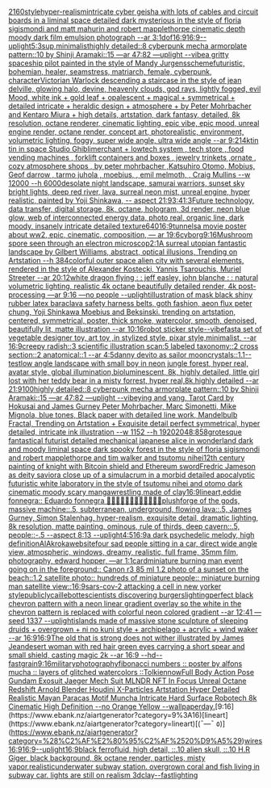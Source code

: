 [2160](https://www.ebank.nz/aiartgenerator?category=2160)[style](https://www.ebank.nz/aiartgenerator?category=style)[hyper-realism](https://www.ebank.nz/aiartgenerator?category=hyper-realism)[intricate cyber geisha with lots of cables and circuit boards in a liminal space detailed dark mysterious in the style of floria sigismondi and matt mahurin and robert mapplethorpe cinematic depth moody dark film emulsion photograph --ar 3:1](https://www.ebank.nz/aiartgenerator?category=intricate%2520cyber%2520geisha%2520with%2520lots%2520of%2520cables%2520and%2520circuit%2520boards%2520in%2520a%2520liminal%2520space%2520detailed%2520dark%2520mysterious%2520in%2520the%2520style%2520of%2520floria%2520sigismondi%2520and%2520matt%2520mahurin%2520and%2520robert%2520mapplethorpe%2520cinematic%2520depth%2520moody%2520dark%2520film%2520emulsion%2520photograph%2520--ar%25203%3A1)[dof](https://www.ebank.nz/aiartgenerator?category=dof)[16:9](https://www.ebank.nz/aiartgenerator?category=16%3A9)[16:9](https://www.ebank.nz/aiartgenerator?category=16%3A9)[--uplight](https://www.ebank.nz/aiartgenerator?category=--uplight)[5:3](https://www.ebank.nz/aiartgenerator?category=5%3A3)[sup,minimalist](https://www.ebank.nz/aiartgenerator?category=sup%2Cminimalist)[highly detailed::8 cyberpunk mecha armorplate pattern::10 by Shinji Aramaki::15 —ar 47:82 —uplight --vibe](https://www.ebank.nz/aiartgenerator?category=highly%2520detailed%3A%3A8%2520cyberpunk%2520mecha%2520armorplate%2520pattern%3A%3A10%2520by%2520Shinji%2520Aramaki%3A%3A15%2520%E2%80%94ar%252047%3A82%2520%E2%80%94uplight%2520--vibe)[a gritty spaceship pilot painted in the style of Mandy Jurgens](https://www.ebank.nz/aiartgenerator?category=a%2520gritty%2520spaceship%2520pilot%2520painted%2520in%2520the%2520style%2520of%2520Mandy%2520Jurgens)[scheme](https://www.ebank.nz/aiartgenerator?category=scheme)[futuristic, bohemian, healer, seamstress, matriarch, female, cyberpunk, character](https://www.ebank.nz/aiartgenerator?category=futuristic%2C%2520bohemian%2C%2520healer%2C%2520seamstress%2C%2520matriarch%2C%2520female%2C%2520cyberpunk%2C%2520character)[Victorian Warlock descending a staircase in the style of jean delville, glowing halo, devine, heavenly clouds, god rays, lightly fogged, evil Mood, white ink + gold leaf + opalescent + magical + symmetrical + detailed intricate + heraldic design + atmosphere + by Peter Mohrbacher and Kentaro Miura + high details, artstation, dark fantasy, detailed, 8k resolution, octane renderer, cinematic lighting, epic vibe, epic mood, unreal engine render, octane render, concept art, photorealistic, environment, volumetric lighting, foggy, super wide angle, ultra wide angle --ar 9:21](https://www.ebank.nz/aiartgenerator?category=Victorian%2520Warlock%2520descending%2520a%2520staircase%2520in%2520the%2520style%2520of%2520jean%2520delville%2C%2520glowing%2520halo%2C%2520devine%2C%2520heavenly%2520clouds%2C%2520god%2520rays%2C%2520lightly%2520fogged%2C%2520evil%2520Mood%2C%2520white%2520ink%2520%2B%2520gold%2520leaf%2520%2B%2520opalescent%2520%2B%2520magical%2520%2B%2520symmetrical%2520%2B%2520detailed%2520intricate%2520%2B%2520heraldic%2520design%2520%2B%2520atmosphere%2520%2B%2520by%2520Peter%2520Mohrbacher%2520and%2520Kentaro%2520Miura%2520%2B%2520high%2520details%2C%2520artstation%2C%2520dark%2520fantasy%2C%2520detailed%2C%25208k%2520resolution%2C%2520octane%2520renderer%2C%2520cinematic%2520lighting%2C%2520epic%2520vibe%2C%2520epic%2520mood%2C%2520unreal%2520engine%2520render%2C%2520octane%2520render%2C%2520concept%2520art%2C%2520photorealistic%2C%2520environment%2C%2520volumetric%2520lighting%2C%2520foggy%2C%2520super%2520wide%2520angle%2C%2520ultra%2520wide%2520angle%2520--ar%25209%3A21)[4k](https://www.ebank.nz/aiartgenerator?category=4k)[tin tin in space Studio Ghibli](https://www.ebank.nz/aiartgenerator?category=tin%2520tin%2520in%2520space%2520Studio%2520Ghibli)[merchant + lowtech system , tech store , food vending machines , forklift containers and boxes , jewelry trinkets ,ornate , cozy atmosphere shops , by peter mohrbacher ,Katsuhiro Otomo, Mobius, Geof darrow   , tarmo juhola , moebius, , emil melmoth, , Craig Mullins --w 12000 --h 6000](https://www.ebank.nz/aiartgenerator?category=merchant%2520%2B%2520lowtech%2520system%2520%2C%2520tech%2520store%2520%2C%2520food%2520vending%2520machines%2520%2C%2520forklift%2520containers%2520and%2520boxes%2520%2C%2520jewelry%2520trinkets%2520%2Cornate%2520%2C%2520cozy%2520atmosphere%2520shops%2520%2C%2520by%2520peter%2520mohrbacher%2520%2CKatsuhiro%2520Otomo%2C%2520Mobius%2C%2520Geof%2520darrow%2520%2520%2520%2C%2520tarmo%2520juhola%2520%2C%2520moebius%2C%2520%2C%2520emil%2520melmoth%2C%2520%2C%2520Craig%2520Mullins%2520--w%252012000%2520--h%25206000)[desolate night landscape, samurai warriors, sunset sky bright lights, deep red river, lava, surreal neon mist, unreal engine, hyper realistic, painted by Yoji Shinkawa, -- aspect 21:9](https://www.ebank.nz/aiartgenerator?category=desolate%2520night%2520landscape%2C%2520samurai%2520warriors%2C%2520sunset%2520sky%2520bright%2520lights%2C%2520deep%2520red%2520river%2C%2520lava%2C%2520surreal%2520neon%2520mist%2C%2520unreal%2520engine%2C%2520hyper%2520realistic%2C%2520painted%2520by%2520Yoji%2520Shinkawa%2C%2520--%2520aspect%252021%3A9)[3:4](https://www.ebank.nz/aiartgenerator?category=3%3A4)[1:3](https://www.ebank.nz/aiartgenerator?category=1%3A3)[Future technology, data transfer, digital storage, 8k, octane, hologram, 3d render, neon blue glow, web of interconnected energy data, photo real, organic line, dark moody, insanely intricate detailed texture](https://www.ebank.nz/aiartgenerator?category=Future%2520technology%2C%2520data%2520transfer%2C%2520digital%2520storage%2C%25208k%2C%2520octane%2C%2520hologram%2C%25203d%2520render%2C%2520neon%2520blue%2520glow%2C%2520web%2520of%2520interconnected%2520energy%2520data%2C%2520photo%2520real%2C%2520organic%2520line%2C%2520dark%2520moody%2C%2520insanely%2520intricate%2520detailed%2520texture)[640](https://www.ebank.nz/aiartgenerator?category=640)[16:9](https://www.ebank.nz/aiartgenerator?category=16%3A9)[tunnels](https://www.ebank.nz/aiartgenerator?category=tunnels)[a movie poster about ww2, epic, cinematic, composition, — ar 19:6](https://www.ebank.nz/aiartgenerator?category=a%2520movie%2520poster%2520about%2520ww2%2C%2520epic%2C%2520cinematic%2C%2520composition%2C%2520%E2%80%94%2520ar%252019%3A6)[cyborg](https://www.ebank.nz/aiartgenerator?category=cyborg)[9:16](https://www.ebank.nz/aiartgenerator?category=9%3A16)[Mushroom spore seen through an electron microscop](https://www.ebank.nz/aiartgenerator?category=Mushroom%2520spore%2520seen%2520through%2520an%2520electron%2520microscop)[2:1](https://www.ebank.nz/aiartgenerator?category=2%3A1)[A surreal utopian fantastic landscape by Gilbert Williams, abstract, optical illusions, Trending on Artstation --h 384](https://www.ebank.nz/aiartgenerator?category=A%2520surreal%2520utopian%2520fantastic%2520landscape%2520by%2520Gilbert%2520Williams%2C%2520abstract%2C%2520optical%2520illusions%2C%2520Trending%2520on%2520Artstation%2520--h%2520384)[colorful outer space alien city with several elements, rendered in the style of Alexander Kostecki, Yannis Tsarouchis, Muriel Streeter --ar 20:12](https://www.ebank.nz/aiartgenerator?category=colorful%2520outer%2520space%2520alien%2520city%2520with%2520several%2520elements%2C%2520rendered%2520in%2520the%2520style%2520of%2520Alexander%2520Kostecki%2C%2520Yannis%2520Tsarouchis%2C%2520Muriel%2520Streeter%2520--ar%252020%3A12)[white dragon flying : : jeff easley, john blanche : : natural volumetric lighting, realistic 4k octane beautifully detailed render, 4k post-processing —ar 9:16 —no people --uplight](https://www.ebank.nz/aiartgenerator?category=white%2520dragon%2520flying%2520%3A%2520%3A%2520jeff%2520easley%2C%2520john%2520blanche%2520%3A%2520%3A%2520natural%2520volumetric%2520lighting%2C%2520realistic%25204k%2520octane%2520beautifully%2520detailed%2520render%2C%25204k%2520post-processing%2520%E2%80%94ar%25209%3A16%2520%E2%80%94no%2520people%2520--uplight)[illustration of mask black shiny rubber latex baraclava safety harness belts, goth fashion, aeon flux peter chung, Yoji Shinkawa Moebius and Beksinski. trending on artstation, centered, symmetrical, poster, thick smoke, watercolor, smooth, denoised, beautifully lit, matte illustration --ar 10:16](https://www.ebank.nz/aiartgenerator?category=illustration%2520of%2520mask%2520black%2520shiny%2520rubber%2520latex%2520baraclava%2520safety%2520harness%2520belts%2C%2520goth%2520fashion%2C%2520aeon%2520flux%2520peter%2520chung%2C%2520Yoji%2520Shinkawa%2520Moebius%2520and%2520Beksinski.%2520trending%2520on%2520artstation%2C%2520centered%2C%2520symmetrical%2C%2520poster%2C%2520thick%2520smoke%2C%2520watercolor%2C%2520smooth%2C%2520denoised%2C%2520beautifully%2520lit%2C%2520matte%2520illustration%2520--ar%252010%3A16)[robot sticker style](https://www.ebank.nz/aiartgenerator?category=robot%2520sticker%2520style)[--vibefast](https://www.ebank.nz/aiartgenerator?category=--vibefast)[a set of vegetable designer toy, art toy ,in stylized style, pixar style,minimalist, --ar 16:9](https://www.ebank.nz/aiartgenerator?category=a%2520set%2520of%2520vegetable%2520designer%2520toy%2C%2520art%2520toy%2520%2Cin%2520stylized%2520style%2C%2520pixar%2520style%2Cminimalist%2C%2520--ar%252016%3A9)[creepy radish::3 scientific illustration scan:5 labeled taxonomy::2 cross section::2 anatomical::1 --ar 4:5](https://www.ebank.nz/aiartgenerator?category=creepy%2520radish%3A%3A3%2520scientific%2520illustration%2520scan%3A5%2520labeled%2520taxonomy%3A%3A2%2520cross%2520section%3A%3A2%2520anatomical%3A%3A1%2520--ar%25204%3A5)[danny devito as sailor moon](https://www.ebank.nz/aiartgenerator?category=danny%2520devito%2520as%2520sailor%2520moon)[crystals::1.1](https://www.ebank.nz/aiartgenerator?category=crystals%3A%3A1.1)[--test](https://www.ebank.nz/aiartgenerator?category=--test)[low angle landscape with small boy in neon jungle forest, hyper real,  avatar style, global illumination,bioluminescent, 8k, highly detailed, little girl lost with her teddy bear in a misty forrest, hyper real,8k,highly detailed --ar 21:9](https://www.ebank.nz/aiartgenerator?category=low%2520angle%2520landscape%2520with%2520small%2520boy%2520in%2520neon%2520jungle%2520forest%2C%2520hyper%2520real%2C%2520%2520avatar%2520style%2C%2520global%2520illumination%2Cbioluminescent%2C%25208k%2C%2520highly%2520detailed%2C%2520little%2520girl%2520lost%2520with%2520her%2520teddy%2520bear%2520in%2520a%2520misty%2520forrest%2C%2520hyper%2520real%2C8k%2Chighly%2520detailed%2520--ar%252021%3A9)[100](https://www.ebank.nz/aiartgenerator?category=100)[highly detailed::8 cyberpunk mecha armorplate pattern::10 by Shinji Aramaki::15 —ar 47:82 —uplight --vibe](https://www.ebank.nz/aiartgenerator?category=highly%2520detailed%3A%3A8%2520cyberpunk%2520mecha%2520armorplate%2520pattern%3A%3A10%2520by%2520Shinji%2520Aramaki%3A%3A15%2520%E2%80%94ar%252047%3A82%2520%E2%80%94uplight%2520--vibe)[ying and yang, Tarot Card by Hokusai and James Gurney Peter Mohrbacher, Marc Simonetti, Mike Mignola, blue tones, Black paper with detailed line work, Mandelbulb Fractal, Trending on Artstation + Exquisite detail perfect symmetrical, hyper detailed, intricate ink illustration  --w 1152  --h 1920](https://www.ebank.nz/aiartgenerator?category=ying%2520and%2520yang%2C%2520Tarot%2520Card%2520by%2520Hokusai%2520and%2520James%2520Gurney%2520Peter%2520Mohrbacher%2C%2520Marc%2520Simonetti%2C%2520Mike%2520Mignola%2C%2520blue%2520tones%2C%2520Black%2520paper%2520with%2520detailed%2520line%2520work%2C%2520Mandelbulb%2520Fractal%2C%2520Trending%2520on%2520Artstation%2520%2B%2520Exquisite%2520detail%2520perfect%2520symmetrical%2C%2520hyper%2520detailed%2C%2520intricate%2520ink%2520illustration%2520%2520--w%25201152%2520%2520--h%25201920)[2048:858](https://www.ebank.nz/aiartgenerator?category=2048%3A858)[grotesque fantastical futurist detailed mechanical japanese alice in wonderland dark and moody liminal space dark spooky forest in the style of floria sigismondi and robert mapplethorpe and tim walker and tsutomu nihei](https://www.ebank.nz/aiartgenerator?category=grotesque%2520fantastical%2520futurist%2520detailed%2520mechanical%2520japanese%2520alice%2520in%2520wonderland%2520dark%2520and%2520moody%2520liminal%2520space%2520dark%2520spooky%2520forest%2520in%2520the%2520style%2520of%2520floria%2520sigismondi%2520and%2520robert%2520mapplethorpe%2520and%2520tim%2520walker%2520and%2520tsutomu%2520nihei)[12th century painting of knight with Bitcoin shield and Ethereum sword](https://www.ebank.nz/aiartgenerator?category=12th%2520century%2520painting%2520of%2520knight%2520with%2520Bitcoin%2520shield%2520and%2520Ethereum%2520sword)[Fredric Jameson as deity savior](https://www.ebank.nz/aiartgenerator?category=Fredric%2520Jameson%2520as%2520deity%2520savior)[a close up of a simulacrum in a morbid detailed apocalyptic futuristic white laboratory in the style of tsutomu nihei and otomo dark cinematic moody scary manga](https://www.ebank.nz/aiartgenerator?category=a%2520close%2520up%2520of%2520a%2520simulacrum%2520in%2520a%2520morbid%2520detailed%2520apocalyptic%2520futuristic%2520white%2520laboratory%2520in%2520the%2520style%2520of%2520tsutomu%2520nihei%2520and%2520otomo%2520dark%2520cinematic%2520moody%2520scary%2520manga)[wrestling,made of clay](https://www.ebank.nz/aiartgenerator?category=wrestling%2Cmade%2520of%2520clay)[16:9](https://www.ebank.nz/aiartgenerator?category=16%3A9)[lineart,](https://www.ebank.nz/aiartgenerator?category=lineart%2C)[eddie fonnegra:: Eduardo fonnegra 🥸🥸🥸🥸😊😊😍😍😛😛😤😤](https://www.ebank.nz/aiartgenerator?category=eddie%2520fonnegra%3A%3A%2520Eduardo%2520fonnegra%2520%F0%9F%A5%B8%F0%9F%A5%B8%F0%9F%A5%B8%F0%9F%A5%B8%F0%9F%98%8A%F0%9F%98%8A%F0%9F%98%8D%F0%9F%98%8D%F0%9F%98%9B%F0%9F%98%9B%F0%9F%98%A4%F0%9F%98%A4)[plush](https://www.ebank.nz/aiartgenerator?category=plush)[forge of the gods, massive machine::.5, subterranean, underground, flowing lava::.5, James Gurney, Simon Stalenhag, hyper-realism, exquisite detail, dramatic lighting, 8k resolution, matte painting, ominous, rule of thirds, deep cavern::.5, people::-.5 --aspect 8:13 --uplight](https://www.ebank.nz/aiartgenerator?category=forge%2520of%2520the%2520gods%2C%2520massive%2520machine%3A%3A.5%2C%2520subterranean%2C%2520underground%2C%2520flowing%2520lava%3A%3A.5%2C%2520James%2520Gurney%2C%2520Simon%2520Stalenhag%2C%2520hyper-realism%2C%2520exquisite%2520detail%2C%2520dramatic%2520lighting%2C%25208k%2520resolution%2C%2520matte%2520painting%2C%2520ominous%2C%2520rule%2520of%2520thirds%2C%2520deep%2520cavern%3A%3A.5%2C%2520people%3A%3A-.5%2520--aspect%25208%3A13%2520--uplight)[4:5](https://www.ebank.nz/aiartgenerator?category=4%3A5)[16:9](https://www.ebank.nz/aiartgenerator?category=16%3A9)[a dark psychedelic melody, high definition](https://www.ebank.nz/aiartgenerator?category=a%2520dark%2520psychedelic%2520melody%2C%2520high%2520definition)[AlAkroka](https://www.ebank.nz/aiartgenerator?category=AlAkroka)[website](https://www.ebank.nz/aiartgenerator?category=website)[four sad people sitting in a car, direct wide angle view, atmospheric, windows, dreamy, realistic, full frame, 35mm film, photography, edward hopper, —ar 1:1](https://www.ebank.nz/aiartgenerator?category=four%2520sad%2520people%2520sitting%2520in%2520a%2520car%2C%2520direct%2520wide%2520angle%2520view%2C%2520atmospheric%2C%2520windows%2C%2520dreamy%2C%2520realistic%2C%2520full%2520frame%2C%252035mm%2520film%2C%2520photography%2C%2520edward%2520hopper%2C%2520%E2%80%94ar%25201%3A1)[card](https://www.ebank.nz/aiartgenerator?category=card)[](https://www.ebank.nz/aiartgenerator?category=)[miniature burning man event going on in the foreground:: Canon r3 85 ml 1.2 photo of a sunset on the beach::1.2 satellite photo:: hundreds of miniature people:: miniature burning man satellite view::](https://www.ebank.nz/aiartgenerator?category=miniature%2520burning%2520man%2520event%2520going%2520on%2520in%2520the%2520foreground%3A%3A%2520Canon%2520r3%252085%2520ml%25201.2%2520photo%2520of%2520a%2520sunset%2520on%2520the%2520beach%3A%3A1.2%2520satellite%2520photo%3A%3A%2520hundreds%2520of%2520miniature%2520people%3A%3A%2520miniature%2520burning%2520man%2520satellite%2520view%3A%3A)[16:9](https://www.ebank.nz/aiartgenerator?category=16%3A9)[sars-cov-2 attacking a cell in new yorker style](https://www.ebank.nz/aiartgenerator?category=sars-cov-2%2520attacking%2520a%2520cell%2520in%2520new%2520yorker%2520style)[publicly](https://www.ebank.nz/aiartgenerator?category=publicly)[caillebotte](https://www.ebank.nz/aiartgenerator?category=caillebotte)[scientists discovering burgers](https://www.ebank.nz/aiartgenerator?category=scientists%2520discovering%2520burgers)[lighting](https://www.ebank.nz/aiartgenerator?category=lighting)[perfect black chevron pattern with a neon linear gradient overlay so the white in the chevron pattern is replaced with colorful neon colored gradient --ar 12:41 —seed 1337 --uplight](https://www.ebank.nz/aiartgenerator?category=perfect%2520black%2520chevron%2520pattern%2520with%2520a%2520neon%2520linear%2520gradient%2520overlay%2520so%2520the%2520white%2520in%2520the%2520chevron%2520pattern%2520is%2520replaced%2520with%2520colorful%2520neon%2520colored%2520gradient%2520--ar%252012%3A41%2520%E2%80%94seed%25201337%2520--uplight)[islands made of massive stone sculpture of sleeping druids + overgrown + ni no kuni style + archipelago + acrylic + wind waker --ar 16:9](https://www.ebank.nz/aiartgenerator?category=islands%2520made%2520of%2520massive%2520stone%2520sculpture%2520of%2520sleeping%2520druids%2520%2B%2520overgrown%2520%2B%2520ni%2520no%2520kuni%2520style%2520%2B%2520archipelago%2520%2B%2520acrylic%2520%2B%2520wind%2520waker%2520--ar%252016%3A9)[16:9](https://www.ebank.nz/aiartgenerator?category=16%3A9)[The old that is strong does not wither illustrated by James Jean](https://www.ebank.nz/aiartgenerator?category=The%2520old%2520that%2520is%2520strong%2520does%2520not%2520wither%2520illustrated%2520by%2520James%2520Jean)[desert woman with red hair green eyes carrying a short spear and small shield, casting magic 2k --ar 16:9 --hd](https://www.ebank.nz/aiartgenerator?category=desert%2520woman%2520with%2520red%2520hair%2520green%2520eyes%2520carrying%2520a%2520short%2520spear%2520and%2520small%2520shield%2C%2520casting%2520magic%25202k%2520--ar%252016%3A9%2520--hd)[--fast](https://www.ebank.nz/aiartgenerator?category=--fast)[grain](https://www.ebank.nz/aiartgenerator?category=grain)[9:16](https://www.ebank.nz/aiartgenerator?category=9%3A16)[military](https://www.ebank.nz/aiartgenerator?category=military)[photography](https://www.ebank.nz/aiartgenerator?category=photography)[fibonacci numbers :: poster by alfons mucha :: layers of glitched watercolors ::](https://www.ebank.nz/aiartgenerator?category=fibonacci%2520numbers%2520%3A%3A%2520poster%2520by%2520alfons%2520mucha%2520%3A%3A%2520layers%2520of%2520glitched%2520watercolors%2520%3A%3A)[Tolkien](https://www.ebank.nz/aiartgenerator?category=Tolkien)[now](https://www.ebank.nz/aiartgenerator?category=now)[Full Body Action Pose Gundam Exosuit Jaeger Mech Suit MLNDR NFT In Focus Unreal Octane Redshift Arnold Blender Houdini X-Particles Artstation Hyper Detailed Realistic Mayan Paracas Motif Muncha Intricate Hard Surface Robotech 8k Cinematic High Definition --no Orange Yellow --wallpaper](https://www.ebank.nz/aiartgenerator?category=Full%2520Body%2520Action%2520Pose%2520Gundam%2520Exosuit%2520Jaeger%2520Mech%2520Suit%2520MLNDR%2520NFT%2520In%2520Focus%2520Unreal%2520Octane%2520Redshift%2520Arnold%2520Blender%2520Houdini%2520X-Particles%2520Artstation%2520Hyper%2520Detailed%2520Realistic%2520Mayan%2520Paracas%2520Motif%2520Muncha%2520Intricate%2520Hard%2520Surface%2520Robotech%25208k%2520Cinematic%2520High%2520Definition%2520--no%2520Orange%2520Yellow%2520--wallpaper)[day.](https://www.ebank.nz/aiartgenerator?category=day.)[9:16](https://www.ebank.nz/aiartgenerator?category=9%3A16)[lineart](https://www.ebank.nz/aiartgenerator?category=lineart)[(¯―¯ ٥)](https://www.ebank.nz/aiartgenerator?category=%28%C2%AF%E2%80%95%C2%AF%2520%D9%A5%29)[wires](https://www.ebank.nz/aiartgenerator?category=wires)[16:9](https://www.ebank.nz/aiartgenerator?category=16%3A9)[16:9](https://www.ebank.nz/aiartgenerator?category=16%3A9)[--uplight](https://www.ebank.nz/aiartgenerator?category=--uplight)[16:9](https://www.ebank.nz/aiartgenerator?category=16%3A9)[black ferrofluid, high detail, ::.10 alien skull, ::.10 H.R Giger, black background, 8k octane render, particles, misty vapor,](https://www.ebank.nz/aiartgenerator?category=black%2520ferrofluid%2C%2520high%2520detail%2C%2520%3A%3A.10%2520alien%2520skull%2C%2520%3A%3A.10%2520H.R%2520Giger%2C%2520black%2520background%2C%25208k%2520octane%2520render%2C%2520particles%2C%2520misty%2520vapor%2C)[realistic](https://www.ebank.nz/aiartgenerator?category=realistic)[underwater subway station. overgrown coral and fish living in subway car. lights are still on realism 3d](https://www.ebank.nz/aiartgenerator?category=underwater%2520subway%2520station.%2520overgrown%2520coral%2520and%2520fish%2520living%2520in%2520subway%2520car.%2520lights%2520are%2520still%2520on%2520realism%25203d)[clay](https://www.ebank.nz/aiartgenerator?category=clay)[--fast](https://www.ebank.nz/aiartgenerator?category=--fast)[lighting](https://www.ebank.nz/aiartgenerator?category=lighting)